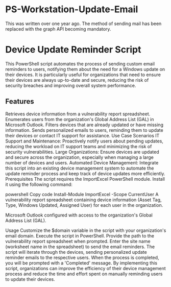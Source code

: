 # PS-Workstation-Update-Email
This was written over one year ago. The method of sending mail has been replaced with the graph API becoming mandatory. 

# Device Update Reminder Script
This PowerShell script automates the process of sending custom email reminders to users, notifying them about the need for a Windows update on their devices. It is particularly useful for organizations that need to ensure their devices are always up-to-date and secure, reducing the risk of security breaches and improving overall system performance.

## Features
Retrieves device information from a vulnerability report spreadsheet.
Enumerates users from the organization's Global Address List (GAL) in Microsoft Outlook.
Filters devices that are already updated or have missing information.
Sends personalized emails to users, reminding them to update their devices or contact IT support for assistance.
Use Case Scenarios
IT Support and Maintenance: Proactively notify users about pending updates, reducing the workload on IT support teams and minimizing the risk of security vulnerabilities.
Large Organizations: Ensure devices are updated and secure across the organization, especially when managing a large number of devices and users.
Automated Device Management: Integrate this script into an existing device management system to automate the update reminder process and keep track of device updates more efficiently.
Prerequisites
The script requires the ImportExcel PowerShell module. Install it using the following command:

powershell
Copy code
Install-Module ImportExcel -Scope CurrentUser
A vulnerability report spreadsheet containing device information (Asset Tag, Type, Windows Updated, Assigned User) for each user in the organization.

Microsoft Outlook configured with access to the organization's Global Address List (GAL).

Usage
Customize the $domain variable in the script with your organization's email domain.
Execute the script in PowerShell.
Provide the path to the vulnerability report spreadsheet when prompted.
Enter the site name (worksheet name in the spreadsheet) to send the email reminders.
The script will iterate through the devices, sending personalized update reminder emails to the respective users.
When the process is completed, you will be prompted with a 'Completed' message.
By implementing this script, organizations can improve the efficiency of their device management process and reduce the time and effort spent on manually reminding users to update their devices.
